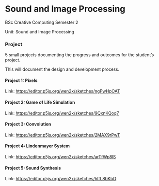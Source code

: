 # Sound and Image Processing

BSc Creative Computing Semester 2

Unit: Sound and Image Processing

### Project
 5 small projects documenting the progress and outcomes for the student’s project. 
 
 This will document the design and development process.
 
 
 #### Project 1: Pixels
 Link:  https://editor.p5js.org/wen2x/sketches/ngFwHpOAT
 
 #### Project 2: Game of Life Simulation 
 Link:  https://editor.p5js.org/wen2x/sketches/9QxnKQoq7
 
 #### Project 3: Convolution
 Link:  https://editor.p5js.org/wen2x/sketches/2MAX9rPwT
 
 #### Project 4: Lindenmayer System
 Link:  https://editor.p5js.org/wen2x/sketches/arTfWp8lS
 
 #### Project 5: Sound Synthesis
 Link:  https://editor.p5js.org/wen2x/sketches/hIfL8bKbO
 

